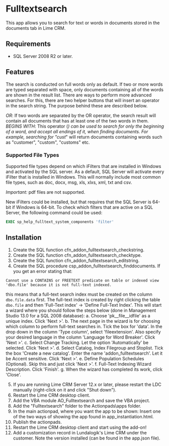 # Fulltextsearch 
This app allows you to search for text or words in documents stored in the documents tab in Lime CRM.

## Requirements
* SQL Server 2008 R2 or later.

## Features
The search is conducted on full words only as default. If two or more words are typed separated with space, only documents containing all of the words are shown in the result list. There are ways to perform more advanced searches. For this, there are two helper buttons that will insert an operator in the search string. The purpose behind these are described below.

*OR*: If two words are separated by the OR operator, the search result will contain all documents that has at least one of the two words in them.
*BEGINS WITH*: This operator (*) can be used to search for only the beginning of a word, and accept all endings of it, when finding documents. For example, searching for "cust*" will return documents containing words such as "customer", "custom", "customs" etc.

### Supported File Types
Supported file types depend on which iFilters that are installed in Windows and activated by the SQL server. As a default, SQL Server will activate every iFilter that is installed in Windows. This will normally include most common file types, such as doc, docx, msg, xls, xlxs, xml, txt and csv.

*Important:* pdf files are not supported.

New iFilters could be installed, but that requires that the SQL Server is 64-bit if Windows is 64-bit. To check which filters that are active on a SQL Server, the following command could be used:
```sql
EXEC sp_help_fulltext_system_components 'filter'
```

## Installation
1. Create the SQL function cfn_addon_fulltextsearch_checkstring.
2. Create the SQL function cfn_addon_fulltextsearch_checktype.
3. Create the SQL function cfn_addon_fulltextsearch_editstring.
4. Create the SQL procedure csp_addon_fulltextsearch_finddocuments. If you get an error stating that:
```
Cannot use a CONTAINS or FREETEXT predicate on table or indexed view 'dbo.file' because it is not full-text indexed.
```
this means that a full-text search index must be created on the column ```dbo.file.data``` first. 
The full-text index is created by right clicking the table ```dbo.file``` and then 'Full-Text index' -> 'Define Full-Text Index'. This will start a wizard where you should follow the steps below (done in Management Studio 13.0 for a SQL 2008 database):
a. Choose 'pk__file__idfile' as a unique index. Click 'Next >'.
b. The next page in the wizard is for choosing which column to perform full-text searches in. Tick the box for 'data'. In the drop down in the column 'Type column', select 'fileextension'. Also specify your desired language in the column 'Language for Word Breaker'. Click 'Next >'.
c. Select Change Tracking. Let the option 'Automatically' be selected. Click 'Next >'.
d. Select Catalog, Index Filegroup and Stoplist. Tick the box 'Create a new catalog'. Enter the name 'addon_fulltextsearch'. Let it be Accent sensitive. Click 'Next >'.
e. Define Population Schedules (Optional). Skip this and just click 'Next >'.
f. Full-Text Indexing Wizard Description. Click 'Finish'.
g. When the wizard has completed its work, click 'Close'.

5. If you are running Lime CRM Server 12.x or later, please restart the LDC manually (right-click on it and click "Shut down").
6. Restart the Lime CRM desktop client.
7. Add the VBA module AO_Fulltextsearch and save the VBA project.
8. Add the "Fulltextsearch" folder to the Actionpads\apps folder.
9. In the main actionpad, where you want the app to be shown: Insert one of the two ways of showing the app found in app_instantiation.html.
10. Publish the actionpads.
11. Restart the Lime CRM desktop client and start using the add-on!
12. Add a customization record in Lundalogik's Lime CRM under the customer. Note the version installed (can be found in the app.json file).
